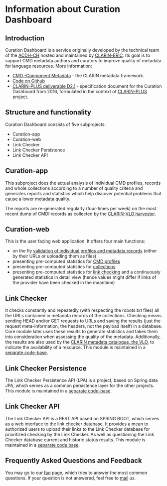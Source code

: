 # Information about Curation Dashboard
## Introduction
Curation Dashboard is a service originally developed by the technical team of the [ACDH-CH](https://www.oeaw.ac.at/acdh) 
hosted and maintained by [CLARIN-ERIC](https://www.clarin.eu/). Its goal is to support CMD metadata authors and curators to improve quality 
of metadata for language resources. More information: 

* [CMD -Component Metadata](https://www.clarin.eu/content/component-metadata) - the CLARIN metadata framework. 
* [Code on Github](https://github.com/clarin-eric/curation-dashboard)
* [CLARIN-PLUS deliverable D2.1](https://office.clarin.eu/v/CE-2016-0742-CLARINPLUS-D2_1.pdf) - specification document for the Curation Dashboard from 2016, formulated in the context of [CLARIN-PLUS](https://www.clarin.eu/content/factsheet-clarin-plus) project. 

## Structure and functionality
Curation Dashboard consists of five subprojects:
* Curation-app
* Curation-web
* Link Checker
* Link Checker Persistence
* Link Checker API

## Curation-app
This subproject does the actual analysis of individual CMD profiles, records and whole collections according to a number 
of quality criteria and generates reports and statistics which help discover potential problems that cause a lower metadata quality.

The reports are re-generated regularly (four-times per week) on the most recent dump of CMDI records as collected by the [CLARIN-VLO harvester](https://vlo.clarin.eu/oai-harvest-viewer/).

## Curation-web
This is the user facing web application. It offers four main functions: 
* on the fly [validation of individual profiles and metadata records](https://curation.clarin.eu/) (either by their URLs or uploading them as files)
* presenting pre-computed statistics for [CMD profiles](https://curation.clarin.eu/profile)
* presenting pre-computed statistics for [collections](https://curation.clarin.eu/collection)
* presenting pre-computed statistics for [link checking](https://curation.clarin.eu/linkchecker) and a continuously generated statistics in detail view
(hence values might differ if links of the provider have been checked in the meantime)

## Link Checker
It checks constantly and repeatedly (with respecting the robots.txt files) all the URLs contained in metadata records of 
the collections. Checking means sending HEAD and/or GET requests to URLs and saving the results 
(just the request meta-information, the headers, not the payload itself) in a database. 
Core module later uses these results to generate statistics and takes them into consideration when assessing the quality 
of the metadata. Additionally, the results are also used by the [CLARIN metadata catalogue, the VLO](https://vlo.clarin.eu/), 
to indicate the availability of a resource. 
This module is maintained in a [separate code-base](https://github.com/clarin-eric/linkchecker).

## Link Checker Persistence
The Link Checker Persistence API (LPA) is a project, based on Spring data JPA, which serves as a common persistence layer 
for the other projects. 
This module is maintained in a [separate code-base](https://github.com/clarin-eric/linkchecker-persistence).

## Link Checker API
The Link Checker API is a REST API based on SPRING BOOT, which serves as a web interface to the link checker database. 
It provides a mean to authorized users to upload their links to the Link Checker database for prioritized checking 
by the Link Checker. As well as questioning the Link Checker database current and historic status results. 
This module is maintained in a [separate code base](https://github.com/clarin-eric/linkchecker-api).

## Frequently Asked Questions and Feedback
You may go to our [faq](/faq) page, which tries to answer the most common questions. If your question is not answered, 
feel free to [mail](mailto:curation@clarin.eu) us. 